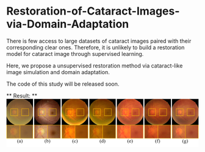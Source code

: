 # Restoration-of-Cataract-Images-via-Domain-Adaptation
There is few access to large datasets of cataract images paired with their corresponding clear ones. Therefore, it is unlikely to build a restoration model for cataract image through supervised learning.

Here, we propose a unsupervised restoration method via cataract-like image simulation and domain adaptation.

The code of this study will be released soon.

** Result: **
![Output](Images/Output.png)
